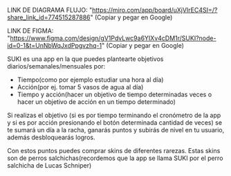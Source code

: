 LINK DE DIAGRAMA FLUJO: "https://miro.com/app/board/uXjVIrEC4SI=/?share_link_id=774515287886" (Copiar y pegar en Google)

LINK DE FIGMA: "https://www.figma.com/design/gV1PdvLwc9a6YIXv4cDM1r/SUKI?node-id=0-1&t=UnNbWqJxdPpgvzhq-1" (Copiar y pegar en Google)

SUKI es una app en la que puedes plantearte objetivos diarios/semanales/mensuales por:

- Tiempo(como por ejemplo estudiar una hora al día) 
- Acción(por ej. tomar 5 vasos de agua al día)
- Tiempo y acción(hacer un objetivo de tiempo determinadas veces o hacer un objetivo  de acción en un tiempo determinado)

Si realizas el objetivo (si es por tiempo terminando el cronómetro de la app y si es por acción presionando el botón determinada cantidad de veces) se te sumará un día a la racha, ganarás puntos y subirás de nivel en tu usuario, además desbloquearás logros.

Con estos puntos puedes comprar skins de diferentes rarezas. Estas skins son de perros salchichas(recordemos que la app se llama SUKI por el perro salchicha de Lucas Schniper)